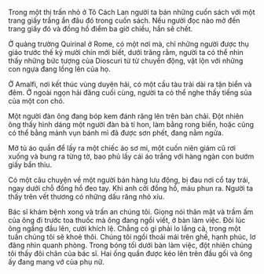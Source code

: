 Trong một thị trấn nhỏ ở Tô Cách Lan người ta bán những cuốn sách với một trang giấy trắng ẩn đâu đó trong cuốn sách. Nếu người đọc nào mở đến trang giấy đó và đồng hồ điểm ba giờ chiều, hắn sẽ chết.

Ở quảng trường Quirinal ở Rome, có một nơi mà, chỉ những người được thụ giáo trước thế kỷ mười chín mới biết, dưới trăng rằm, người ta có thể nhìn thấy những bức tượng của Dioscuri từ từ chuyển động, vật lộn với những con ngựa đang lồng lên của họ.

Ở Amalfi, nơi kết thúc vùng duyên hải, có một cầu tàu trải dài ra tận biển và đêm. Ở ngoài ngọn hải đăng cuối cùng, người ta có thể nghe thấy tiếng sủa của một con chó.

Một người đàn ông đang bóp kem đánh răng lên trên bàn chải. Đột nhiên ông thấy hình dáng một người đàn bà tí hon, làm bằng rong biển, hoặc cũng có thể bằng mảnh vụn bánh mì đã được sơn phết, đang nằm ngửa.

Mở tủ áo quần để lấy ra một chiếc áo sơ mi, một cuốn niên giám cũ rơi xuống và bung ra từng tờ, bao phủ lấy cái áo trắng với hàng ngàn con bướm giấy bẩn thỉu.

Có một câu chuyện về một người bán hàng lưu động, bị đau nơi cổ tay trái, ngay dưới chỗ đồng hồ đeo tay. Khi anh cởi đồng hồ, máu phun ra. Người ta thấy trên vết thương có những dấu răng nhỏ xíu.

Bác sĩ khám bệnh xong và trấn an chúng tôi. Giọng nói thân mật và trầm ấm của ông đi trước toa thuốc mà ông đang ngồi viết, ở bàn làm việc. Đôi lúc ông ngẩng đầu lên, cười khích lệ. Chẳng có gi phải lo lắng cả, trong một tuần chúng tôi sẽ khoẻ thôi. Chúng tôi ngồi thoải mái trên ghế, hạnh phúc, lơ đãng nhìn quanh phòng. Trong bóng tối dưới bàn làm việc, đột nhiên chúng tôi thấy đôi chân của bác sĩ. Hai ống quần được kéo lên trên đầu gối và ông ấy đang mang vớ của phụ nữ.